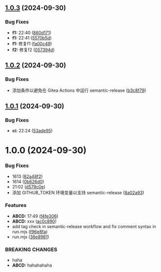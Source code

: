 ## [1.0.3](https://github.com/yanhao98/semantic-release-example/compare/v1.0.2...v1.0.3) (2024-09-30)


### Bug Fixes

* **f1:** 22:40 ([860d171](https://github.com/yanhao98/semantic-release-example/commit/860d171e6875404166ef5b79f58a0ebf1521249f))
* **f1:** 22:41 ([5570b5d](https://github.com/yanhao98/semantic-release-example/commit/5570b5d37eedc5a9cec3470f2fa51e48688d7f17))
* **f1:** 修复f1 ([fa00c49](https://github.com/yanhao98/semantic-release-example/commit/fa00c49a1f76658e834f1d104e1da6da9fa5c2ae))
* **f2:** 修复f2 ([057394d](https://github.com/yanhao98/semantic-release-example/commit/057394da4bbe9ab5e01bedbabfffc66fbc508f41))

## [1.0.2](https://github.com/yanhao98/semantic-release-example/compare/v1.0.1...v1.0.2) (2024-09-30)


### Bug Fixes

* 添加条件以避免在 Gitea Actions 中运行 semantic-release ([b3c8f79](https://github.com/yanhao98/semantic-release-example/commit/b3c8f7988495ee86e7e48d3b6a0754a8ef17e805))

## [1.0.1](https://github.com/yanhao98/semantic-release-example/compare/v1.0.0...v1.0.1) (2024-09-30)


### Bug Fixes

* **ci:** 22:24 ([53ade95](https://github.com/yanhao98/semantic-release-example/commit/53ade95aaea18ecf4ed3aad33357069162eef444))

# 1.0.0 (2024-09-30)


### Bug Fixes

* 1613 ([82a48f2](https://github.com/yanhao98/semantic-release-example/commit/82a48f2b3db83455dab88e683390bb36fb679f03))
* 1614 ([0b626d0](https://github.com/yanhao98/semantic-release-example/commit/0b626d04613e9d0ff3501aefb8ff830fc30259ba))
* 21:02 ([d579c0e](https://github.com/yanhao98/semantic-release-example/commit/d579c0efb7a416e159e7f6d519d9ab47b2964bc5))
* 添加 GITHUB_TOKEN 环境变量以支持 semantic-release ([8a02a93](https://github.com/yanhao98/semantic-release-example/commit/8a02a938c6740d93457127ff5249835a7925f6fc))


### Features

* **ABCD:** 17:49 ([f4fe306](https://github.com/yanhao98/semantic-release-example/commit/f4fe306b28f647726db407950a764c62dbdfb47b))
* **ABCD:** xxx ([ac0c890](https://github.com/yanhao98/semantic-release-example/commit/ac0c89057f4850f3bd3261d5da5e7367ab586c34))
* add tag check in semantic-release workflow and fix comment syntax in run.mjs ([f96e8fa](https://github.com/yanhao98/semantic-release-example/commit/f96e8fa77efe43da8706b95f7fed50993ef88de8))
* run.mjs ([36e8981](https://github.com/yanhao98/semantic-release-example/commit/36e8981803c3f667aec4ce2f565122d9f1b62c4d))


### BREAKING CHANGES

* haha
* **ABCD:** hahahahaha
